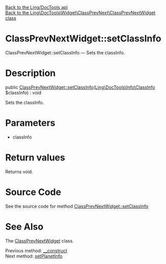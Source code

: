 [Back to the Ling/DocTools api](https://github.com/lingtalfi/DocTools/blob/master/doc/api/Ling/DocTools.md)<br>
[Back to the Ling\DocTools\Widget\ClassPrevNext\ClassPrevNextWidget class](https://github.com/lingtalfi/DocTools/blob/master/doc/api/Ling/DocTools/Widget/ClassPrevNext/ClassPrevNextWidget.md)


ClassPrevNextWidget::setClassInfo
================



ClassPrevNextWidget::setClassInfo — Sets the classInfo.




Description
================


public [ClassPrevNextWidget::setClassInfo](https://github.com/lingtalfi/DocTools/blob/master/doc/api/Ling/DocTools/Widget/ClassPrevNext/ClassPrevNextWidget/setClassInfo.md)([Ling\DocTools\Info\ClassInfo](https://github.com/lingtalfi/DocTools/blob/master/doc/api/Ling/DocTools/Info/ClassInfo.md) $classInfo) : void




Sets the classInfo.




Parameters
================


- classInfo

    


Return values
================

Returns void.








Source Code
===========
See the source code for method [ClassPrevNextWidget::setClassInfo](https://github.com/lingtalfi/DocTools/blob/master/Widget/ClassPrevNext/ClassPrevNextWidget.php#L67-L70)


See Also
================

The [ClassPrevNextWidget](https://github.com/lingtalfi/DocTools/blob/master/doc/api/Ling/DocTools/Widget/ClassPrevNext/ClassPrevNextWidget.md) class.

Previous method: [__construct](https://github.com/lingtalfi/DocTools/blob/master/doc/api/Ling/DocTools/Widget/ClassPrevNext/ClassPrevNextWidget/__construct.md)<br>Next method: [setPlanetInfo](https://github.com/lingtalfi/DocTools/blob/master/doc/api/Ling/DocTools/Widget/ClassPrevNext/ClassPrevNextWidget/setPlanetInfo.md)<br>

